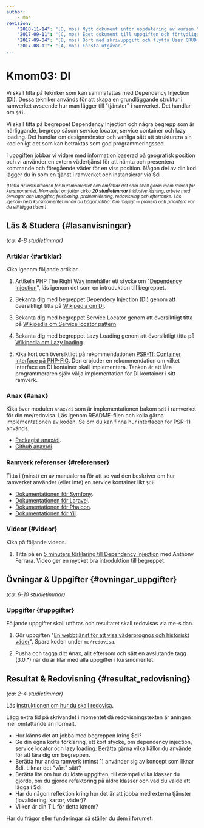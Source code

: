```yaml
---
author:
    - mos
revision:
    "2018-11-14": "(D, mos) Nytt dokument inför uppdatering av kursen."
    "2017-09-11": "(C, mos) Eget dokument till uppgiften och förtydligade att man kan påbörja funderingarna kring en databas."
    "2017-09-04": "(B, mos) Bort med skrivuppgift och flytta User CRUD till kmom04."
    "2017-08-11": "(A, mos) Första utgåvan."
...
```

Kmom03: DI
==================================

Vi skall titta på tekniker som kan sammafattas med Dependency Injection (DI). Dessa tekniker används för att skapa en grundläggande struktur i ramverket avseende hur man lägger till "tjänster" i ramverket. Det handlar om `$di`.

Vi skall titta på begreppet Dependency Injection och några begrepp som är närliggande, begrepp såsom service locator, service container och lazy loading. Det handlar om designmönster och vanliga sätt att strukturera sin kod enligt det som kan betraktas som god programmeringssed.

I uppgiften jobbar vi vidare med information baserad på geografisk position och vi använder en extern vädertjänst för att hämta och presentera kommande och föregående väder för en viss position. Någon del av din kod lägger du in som en tjänst i ramverket och instansierar via $di.

<!--more-->



<small><i>(Detta är instruktionen för kursmomentet och omfattar det som skall göras inom ramen för kursmomentet. Momentet omfattar cirka **20 studietimmar** inklusive läsning, arbete med övningar och uppgifter, felsökning, problemlösning, redovisning och eftertanke. Läs igenom hela kursmomentet innan du börjar jobba. Om möjligt -- planera och prioritera var du vill lägga tiden.)</i></small>



Läs & Studera  {#lasanvisningar}
---------------------------------

*(ca: 4-8 studietimmar)*



### Artiklar {#artiklar}

Kika igenom följande artiklar.

1. Artikeln PHP The Right Way innehåller ett stycke om "[Dependency Injection](http://www.phptherightway.com/#dependency_injection)", läs igenom det som en introduktion till begreppet.

1. Bekanta dig med begreppet Dependecy Injection (DI) genom att översiktligt titta på [Wikipedia om DI](https://en.wikipedia.org/wiki/Dependency_injection).

1. Bekanta dig med begreppet Service Locator genom att översiktligt titta på [Wikipedia om Service locator pattern](https://en.wikipedia.org/wiki/Service_locator_pattern).

1. Bekanta dig med begreppet Lazy Loading genom att översiktligt titta på [Wikipedia om Lazy loading](https://en.wikipedia.org/wiki/Lazy_loading).

1. Kika kort och översiktligt på rekommendationen [PSR-11: Container Interface på PHP-FIG](http://www.php-fig.org/psr/psr-11/). Den erbjuder en rekommendation om vilket interface en DI kontainer skall implementera. Tanken är att låta programmeraren själv välja implementation för DI kontainer i sitt ramverk.



### Anax {#anax}

Kika över modulen `anax/di` som är implementationen bakom `$di` i ramverket för din me/redovisa. Läs igenom README-filen och kolla gärna implementationen av koden. Se om du kan finna hur interfacen för PSR-11 används.

* [Packagist anax/di](https://packagist.org/packages/anax/di).
* [Github anax/di](https://github.com/canax/di).



### Ramverk referenser {#referenser}

Titta i (minst) en av manualerna för att se vad den beskriver om hur ramverket använder  (eller inte) en service kontainer likt `$di`.

* [Dokumentationen för Symfony](https://symfony.com/doc/current/).
* [Dokumentationen för Laravel](https://laravel.com/docs/5.7).
* [Dokumentationen för Phalcon](https://docs.phalconphp.com/en/).
* [Dokumentationen för Yii](https://www.yiiframework.com/doc/guide/2.0/en).



### Videor {#videor}

Kika på följande videos.

1. Titta på en [5 minuters förklaring till Dependency Injection](https://www.youtube.com/watch?v=IKD2-MAkXyQ) med Anthony Ferrara. Video ger en mycket bra introduktion till begreppet.



Övningar & Uppgifter  {#ovningar_uppgifter}
-------------------------------------------

*(ca: 6-10 studietimmar)*



### Uppgifter {#uppgifter}

Följande uppgifter skall utföras och resultatet skall redovisas via me-sidan.

1. Gör uppgiften "[En webbtjänst för att visa väderprognos och historiskt väder](uppgift/en-webbtjanst-for-att-visa-vaderprognos-och-historiskt-vader)". Spara koden under `me/redovisa`.

1. Pusha och tagga ditt Anax, allt eftersom och sätt en avslutande tagg (3.0.\*) när du är klar med alla uppgifter i kursmomentet.



Resultat & Redovisning  {#resultat_redovisning}
-----------------------------------------------

*(ca: 2-4 studietimmar)*

Läs [instruktionen om hur du skall redovisa](./../redovisa).

Lägg extra tid på skrivandet i momentet då redovisningstexten är aningen mer omfattande än normalt.

* Hur känns det att jobba med begreppen kring $di?
* Ge din egna korta förklaring, ett kort stycke, om dependency injection, service locator och lazy loading. Berätta gärna vilka källor du använde för att lära dig om begreppen.
* Berätta hur andra ramverk (minst 1) använder sig av koncept som liknar $di. Liknar det "vårt" sätt?
* Berätta lite om hur du löste uppgiften, till exempel vilka klasser du gjorde, om du gjorde refaktoring på äldre klasser och vad du valde att lägga i $di.
* Har du någon reflektion kring hur det är att jobba med externa tjänster (ipvalidering, kartor, väder)?
* Vilken är din TIL för detta kmom?

Har du frågor eller funderingar så ställer du dem i forumet.
